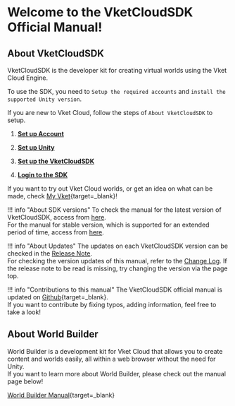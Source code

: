 # Welcome to the VketCloudSDK Official Manual!

## About VketCloudSDK

VketCloudSDK is the developer kit for creating virtual worlds using the Vket Cloud Engine.  

To use the SDK, you need to  `Setup the required accounts` and `install the supported Unity version`.  

If you are new to Vket Cloud, follow the steps of `About VketCloudSDK` to setup.  

1. **[Set up Account](AboutVketCloudSDK/SetupAccount.md)**

2. **[Set up Unity](AboutVketCloudSDK/OperatingEnvironment.md)**

3. **[Set up the VketCloudSDK](AboutVketCloudSDK/SetupSDK_external.md)**

4. **[Login to the SDK](AboutVketCloudSDK/LoginSDK.md)**

If you want to try out Vket Cloud worlds, or get an idea on what can be made, check [My Vket](https://vket.com/en){target=_blank}!

!!! info "About SDK versions"
    To check the manual for the latest version of VketCloudSDK, access from [here](https://vrhikky.github.io/VketCloudSDK_Documents/latest/index.html).<br>
    For the manual for stable version, which is supported for an extended period of time, access from [here](https://vrhikky.github.io/VketCloudSDK_Documents/stable/index.html).

!!! info "About Updates"
    The updates on each VketCloudSDK version can be checked in the [Release Note](releasenote/releasenote-13.4.md).<br>
    For checking the version updates of this manual, refer to the [Change Log](changelog/changelog-13.4.md).
    If the release note to be read is missing, try changing the version via the page top.

!!! info "Contributions to this manual"
    The VketCloudSDK official manual is updated on [Github](https://github.com/VRHIKKY/VketCloudSDK_Documents){target=_blank}.<br>
    If you want to contribute by fixing typos, adding information, feel free to take a look!

## About World Builder

World Builder is a development kit for Vket Cloud that allows you to create content and worlds easily, all within a web browser without the need for Unity.<br>
If you want to learn more about World Builder, please check out the manual page below!

[World Builder Manual](https://vrhikky.github.io/SceneBuilder_Documents/latest/en/index.html){target=_blank}
